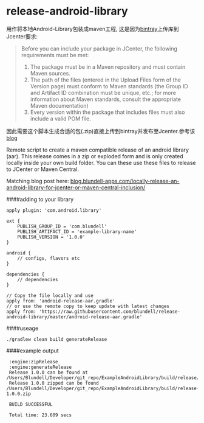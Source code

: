 release-android-library
=======================
用作将本地Android-Library包装成maven工程, 这是因为[bintray](https://bintray.com/)上传库到Jcenter要求:
> Before you can include your package in JCenter, the following requirements must be met:
> 1. The package must be in a Maven repository and must contain Maven sources.
> 2. The path of the files (entered in the Upload Files form of the Version page) must conform to Maven standards (the Group ID and Artifact ID combination must be unique, etc.; for more information about Maven standards, consult the appropriate Maven documentation)
> 3. Every version within the package that includes files must also include a valid POM file.

因此需要这个脚本生成合适的包(.zip)直接上传到bintray并发布至Jcenter.参考该[blog](https://medium.com/@tigr/how-to-publish-your-android-studio-library-to-jcenter-5384172c4739#.cxq364us2)

Remote script to create a maven compatible release of an android library (aar). This release comes in a zip or exploded form and is only created locally inside your own build folder. You can these use these files to release to JCenter or Maven Central.

Matching blog post here: [blog.blundell-apps.com/locally-release-an-android-library-for-jcenter-or-maven-central-inclusion/](http://blog.blundell-apps.com/locally-release-an-android-library-for-jcenter-or-maven-central-inclusion/)

####adding to your library
```
apply plugin: 'com.android.library'

ext {
    PUBLISH_GROUP_ID = 'com.blundell'
    PUBLISH_ARTIFACT_ID = 'example-library-name'
    PUBLISH_VERSION = '1.0.0'
}

android {
    // configs, flavors etc
}

dependencies {
    // dependencies
}

// Copy the file locally and use
apply from: 'android-release-aar.gradle'
// or use the remote copy to keep update with latest changes
apply from: 'https://raw.githubusercontent.com/blundell/release-android-library/master/android-release-aar.gradle'
```


####useage

`./gradlew clean build generateRelease`

####example output


```
 :engine:zipRelease
 :engine:generateRelease
 Release 1.0.0 can be found at /Users/Blundell/Developer/git_repo/ExampleAndroidLibrary/build/release/1.0.0/
 Release 1.0.0 zipped can be found /Users/Blundell/Developer/git_repo/ExampleAndroidLibrary/build/release-1.0.0.zip

 BUILD SUCCESSFUL
 
 Total time: 23.609 secs
```
